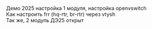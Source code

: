 Демо 2025 настройка 1 модуля, настройка openvswitch <br>
Как настроить frr (hq-rtr, br-rtr) через vtysh <br>
Так же, 2 модуль ДЭ25 открыт
